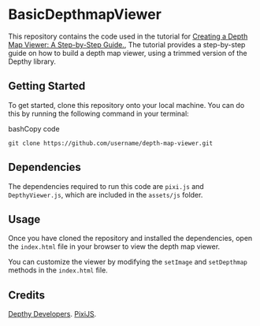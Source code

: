 # BasicDepthmapViewer

This repository contains the code used in the tutorial for  [Creating a Depth Map Viewer: A Step-by-Step Guide.](https://blog.salvatorelabs.com/creating-a-depth-map-viewer-a-step-by-step-guide/), The tutorial provides a step-by-step guide on how to build a depth map viewer, using a trimmed version of the Depthy library.

## Getting Started

To get started, clone this repository onto your local machine. You can do this by running the following command in your terminal:

bashCopy code

`git clone https://github.com/username/depth-map-viewer.git` 

## Dependencies

The dependencies required to run this code are `pixi.js` and `DepthyViewer.js`, which are included in the `assets/js` folder.

## Usage

Once you have cloned the repository and installed the dependencies, open the `index.html` file in your browser to view the depth map viewer.

You can customize the viewer by modifying the `setImage` and `setDepthmap` methods in the `index.html` file.

## Credits

[Depthy Developers](https://github.com/panrafal/depthy).
[PixiJS](https://pixijs.com/).
